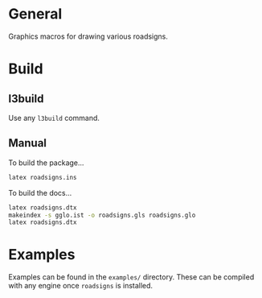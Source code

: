 # General

Graphics macros for drawing various roadsigns.

# Build

## l3build

Use any `l3build` command.

## Manual

To build the package...

```sh
latex roadsigns.ins
```

To build the docs...

```sh
latex roadsigns.dtx
makeindex -s gglo.ist -o roadsigns.gls roadsigns.glo
latex roadsigns.dtx
```
# Examples

Examples can be found in the `examples/` directory. These can be compiled with
any engine once `roadsigns` is installed.

